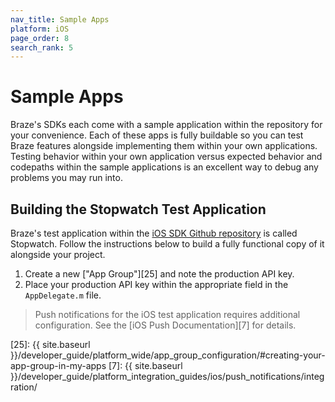```yaml
---
nav_title: Sample Apps
platform: iOS
page_order: 8
search_rank: 5
---
```

# Sample Apps

Braze's SDKs each come with a sample application within the repository for your convenience. Each of these apps is fully buildable so you can test Braze features alongside implementing them within your own applications. Testing behavior within your own application versus expected behavior and codepaths within the sample applications is an excellent way to debug any problems you may run into.

## Building the Stopwatch Test Application
Braze's test application within the [iOS SDK Github repository][1] is called Stopwatch. Follow the instructions below to build a fully functional copy of it alongside your project.

1. Create a new ["App Group"][25] and note the production API key.
2. Place your production API key within the appropriate field in the `AppDelegate.m` file.

>  Push notifications for the iOS test application requires additional configuration. See the [iOS Push Documentation][7] for details.

[1]: https://github.com/appboy/appboy-ios-sdk "Appboy iOS Github Repository"
[25]: {{ site.baseurl }}/developer_guide/platform_wide/app_group_configuration/#creating-your-app-group-in-my-apps
[7]: {{ site.baseurl }}/developer_guide/platform_integration_guides/ios/push_notifications/integration/
